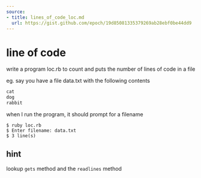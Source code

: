 ```yaml
---
source:
- title: lines_of_code_loc.md
  url: https://gist.github.com/epoch/19d85081335379269ab28ebf0be44dd9
---
```


# line of code

write a program loc.rb to count and puts the number of lines of code in a file

eg. say you have a file data.txt with the following contents

```txt
cat
dog
rabbit
```

when I run the program, it should prompt for a filename

```shell
$ ruby loc.rb
$ Enter filename: data.txt
$ 3 line(s)
```

## hint

lookup `gets` method and the `readlines` method
